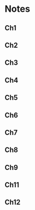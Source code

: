 # Notes

## Ch1


## Ch2


## Ch3


## Ch4


## Ch5


## Ch6


## Ch7


## Ch8


## Ch9


## Ch11


## Ch12

